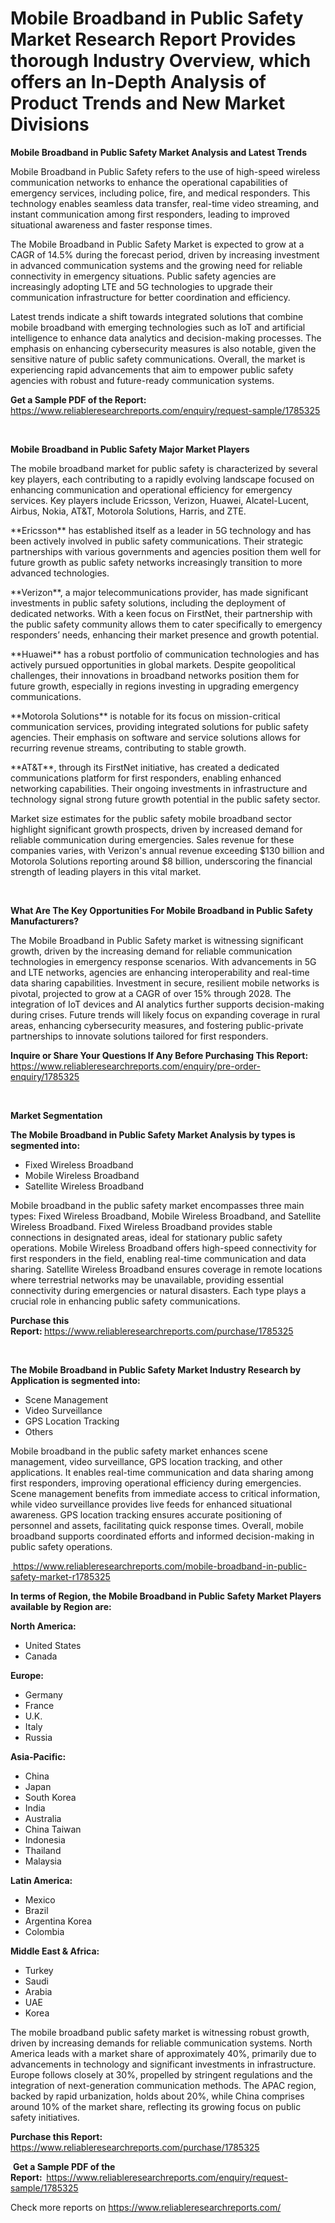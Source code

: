 <p><h1>Mobile Broadband in Public Safety Market Research Report Provides thorough Industry Overview, which offers an In-Depth Analysis of Product Trends and New Market Divisions</h1></p><p><strong>Mobile Broadband in Public Safety Market Analysis and Latest Trends</strong></p>
<p><p>Mobile Broadband in Public Safety refers to the use of high-speed wireless communication networks to enhance the operational capabilities of emergency services, including police, fire, and medical responders. This technology enables seamless data transfer, real-time video streaming, and instant communication among first responders, leading to improved situational awareness and faster response times.</p><p>The Mobile Broadband in Public Safety Market is expected to grow at a CAGR of 14.5% during the forecast period, driven by increasing investment in advanced communication systems and the growing need for reliable connectivity in emergency situations. Public safety agencies are increasingly adopting LTE and 5G technologies to upgrade their communication infrastructure for better coordination and efficiency.</p><p>Latest trends indicate a shift towards integrated solutions that combine mobile broadband with emerging technologies such as IoT and artificial intelligence to enhance data analytics and decision-making processes. The emphasis on enhancing cybersecurity measures is also notable, given the sensitive nature of public safety communications. Overall, the market is experiencing rapid advancements that aim to empower public safety agencies with robust and future-ready communication systems.</p></p>
<p><strong>Get a Sample PDF of the Report:&nbsp;</strong> <a href="https://www.reliableresearchreports.com/enquiry/request-sample/1785325?utm_campaign=3250&utm_medium=2&utm_source=Github&utm_content=ia&utm_term=25032025&utm_id=mobile-broadband-in-public-safety">https://www.reliableresearchreports.com/enquiry/request-sample/1785325</a></p>
<p>&nbsp;</p>
<p><strong>Mobile Broadband in Public Safety Major Market Players</strong></p>
<p><p>The mobile broadband market for public safety is characterized by several key players, each contributing to a rapidly evolving landscape focused on enhancing communication and operational efficiency for emergency services. Key players include Ericsson, Verizon, Huawei, Alcatel-Lucent, Airbus, Nokia, AT&T, Motorola Solutions, Harris, and ZTE.</p><p>**Ericsson** has established itself as a leader in 5G technology and has been actively involved in public safety communications. Their strategic partnerships with various governments and agencies position them well for future growth as public safety networks increasingly transition to more advanced technologies.</p><p>**Verizon**, a major telecommunications provider, has made significant investments in public safety solutions, including the deployment of dedicated networks. With a keen focus on FirstNet, their partnership with the public safety community allows them to cater specifically to emergency responders’ needs, enhancing their market presence and growth potential.</p><p>**Huawei** has a robust portfolio of communication technologies and has actively pursued opportunities in global markets. Despite geopolitical challenges, their innovations in broadband networks position them for future growth, especially in regions investing in upgrading emergency communications.</p><p>**Motorola Solutions** is notable for its focus on mission-critical communication services, providing integrated solutions for public safety agencies. Their emphasis on software and service solutions allows for recurring revenue streams, contributing to stable growth.</p><p>**AT&T**, through its FirstNet initiative, has created a dedicated communications platform for first responders, enabling enhanced networking capabilities. Their ongoing investments in infrastructure and technology signal strong future growth potential in the public safety sector.</p><p>Market size estimates for the public safety mobile broadband sector highlight significant growth prospects, driven by increased demand for reliable communication during emergencies. Sales revenue for these companies varies, with Verizon's annual revenue exceeding $130 billion and Motorola Solutions reporting around $8 billion, underscoring the financial strength of leading players in this vital market.</p></p>
<p>&nbsp;</p>
<p><strong>What Are The Key Opportunities For Mobile Broadband in Public Safety Manufacturers?</strong></p>
<p><p>The Mobile Broadband in Public Safety market is witnessing significant growth, driven by the increasing demand for reliable communication technologies in emergency response scenarios. With advancements in 5G and LTE networks, agencies are enhancing interoperability and real-time data sharing capabilities. Investment in secure, resilient mobile networks is pivotal, projected to grow at a CAGR of over 15% through 2028. The integration of IoT devices and AI analytics further supports decision-making during crises. Future trends will likely focus on expanding coverage in rural areas, enhancing cybersecurity measures, and fostering public-private partnerships to innovate solutions tailored for first responders.</p></p>
<p><strong>Inquire or Share Your Questions If Any Before Purchasing This Report:</strong> <a href="https://www.reliableresearchreports.com/enquiry/pre-order-enquiry/1785325?utm_campaign=3250&utm_medium=2&utm_source=Github&utm_content=ia&utm_term=25032025&utm_id=mobile-broadband-in-public-safety">https://www.reliableresearchreports.com/enquiry/pre-order-enquiry/1785325</a></p>
<p>&nbsp;</p>
<p><strong>Market Segmentation</strong></p>
<p><strong>The Mobile Broadband in Public Safety Market Analysis by types is segmented into:</strong></p>
<p><ul><li>Fixed Wireless Broadband</li><li>Mobile Wireless Broadband</li><li>Satellite Wireless Broadband</li></ul></p>
<p><p>Mobile broadband in the public safety market encompasses three main types: Fixed Wireless Broadband, Mobile Wireless Broadband, and Satellite Wireless Broadband. Fixed Wireless Broadband provides stable connections in designated areas, ideal for stationary public safety operations. Mobile Wireless Broadband offers high-speed connectivity for first responders in the field, enabling real-time communication and data sharing. Satellite Wireless Broadband ensures coverage in remote locations where terrestrial networks may be unavailable, providing essential connectivity during emergencies or natural disasters. Each type plays a crucial role in enhancing public safety communications.</p></p>
<p><strong>Purchase this Report:&nbsp;</strong><a href="https://www.reliableresearchreports.com/purchase/1785325?utm_campaign=3250&utm_medium=2&utm_source=Github&utm_content=ia&utm_term=25032025&utm_id=mobile-broadband-in-public-safety">https://www.reliableresearchreports.com/purchase/1785325</a></p>
<p>&nbsp;</p>
<p><strong>The Mobile Broadband in Public Safety Market Industry Research by Application is segmented into:</strong></p>
<p><ul><li>Scene Management</li><li>Video Surveillance</li><li>GPS Location Tracking</li><li>Others</li></ul></p>
<p><p>Mobile broadband in the public safety market enhances scene management, video surveillance, GPS location tracking, and other applications. It enables real-time communication and data sharing among first responders, improving operational efficiency during emergencies. Scene management benefits from immediate access to critical information, while video surveillance provides live feeds for enhanced situational awareness. GPS location tracking ensures accurate positioning of personnel and assets, facilitating quick response times. Overall, mobile broadband supports coordinated efforts and informed decision-making in public safety operations.</p></p>
<p><a href="https://www.reliableresearchreports.com/mobile-broadband-in-public-safety-market-r1785325?utm_campaign=3250&utm_medium=2&utm_source=Github&utm_content=ia&utm_term=25032025&utm_id=mobile-broadband-in-public-safety">&nbsp;https://www.reliableresearchreports.com/mobile-broadband-in-public-safety-market-r1785325</a></p>
<p><strong>In terms of Region, the Mobile Broadband in Public Safety Market Players available by Region are:</strong></p>
<p>
    <p> <strong> North America: </strong>
        <ul>
            <li>United States</li>
            <li>Canada</li>
        </ul>
        </p> 
    <p> <strong> Europe: </strong>
        <ul>
            <li>Germany</li>
            <li>France</li>
            <li>U.K.</li>
            <li>Italy</li>
            <li>Russia</li>
        </ul>
        </p> 
    <p> <strong> Asia-Pacific: </strong>
        <ul>
            <li>China</li>
            <li>Japan</li>
            <li>South Korea</li>
            <li>India</li>
            <li>Australia</li>
            <li>China Taiwan</li>
            <li>Indonesia</li>
            <li>Thailand</li>
            <li>Malaysia</li>
        </ul>
        </p> 
    <p> <strong> Latin America: </strong>
        <ul>
            <li>Mexico</li>
            <li>Brazil</li>
            <li>Argentina Korea</li>
            <li>Colombia</li>
        </ul>
        </p> 
    <p> <strong> Middle East & Africa: </strong>
        <ul>
            <li>Turkey</li>
            <li>Saudi</li>
            <li>Arabia</li>
            <li>UAE</li>
            <li>Korea</li>
        </ul>
    </p>
    </p>
<p><p>The mobile broadband public safety market is witnessing robust growth, driven by increasing demands for reliable communication systems. North America leads with a market share of approximately 40%, primarily due to advancements in technology and significant investments in infrastructure. Europe follows closely at 30%, propelled by stringent regulations and the integration of next-generation communication methods. The APAC region, backed by rapid urbanization, holds about 20%, while China comprises around 10% of the market share, reflecting its growing focus on public safety initiatives.</p></p>
<p><strong>Purchase this Report: </strong><a href="https://www.reliableresearchreports.com/purchase/1785325?utm_campaign=3250&utm_medium=2&utm_source=Github&utm_content=ia&utm_term=25032025&utm_id=mobile-broadband-in-public-safety">https://www.reliableresearchreports.com/purchase/1785325</a></p>
<p>&nbsp;<strong>Get a Sample PDF of the Report:&nbsp;&nbsp;</strong><a href="https://www.reliableresearchreports.com/enquiry/request-sample/1785325?utm_campaign=3250&utm_medium=2&utm_source=Github&utm_content=ia&utm_term=25032025&utm_id=mobile-broadband-in-public-safety">https://www.reliableresearchreports.com/enquiry/request-sample/1785325</a></p>
<p><strong></strong></p>
<p>Check more reports on <a href="https://www.reliableresearchreports.com/?utm_campaign=3250&utm_medium=2&utm_source=Github&utm_content=ia&utm_term=25032025&utm_id=mobile-broadband-in-public-safety">https://www.reliableresearchreports.com/</a></p>